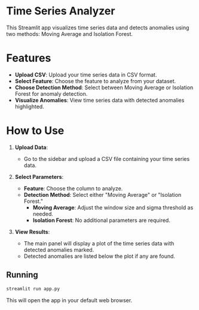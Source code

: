 Time Series Analyzer
====================

This Streamlit app visualizes time series data and detects anomalies using two methods: Moving Average and Isolation Forest. 

# Features

- **Upload CSV**: Upload your time series data in CSV format.
- **Select Feature**: Choose the feature to analyze from your dataset.
- **Choose Detection Method**: Select between Moving Average or Isolation Forest for anomaly detection.
- **Visualize Anomalies**: View time series data with detected anomalies highlighted.

# How to Use

1. **Upload Data**:
   - Go to the sidebar and upload a CSV file containing your time series data.

2. **Select Parameters**:
   - **Feature**: Choose the column to analyze.
   - **Detection Method**: Select either "Moving Average" or "Isolation Forest."
     - **Moving Average**: Adjust the window size and sigma threshold as needed.
     - **Isolation Forest**: No additional parameters are required.

3. **View Results**:
   - The main panel will display a plot of the time series data with detected anomalies marked.
   - Detected anomalies are listed below the plot if any are found.

## Running

```bash
streamlit run app.py
```

This will open the app in your default web browser.